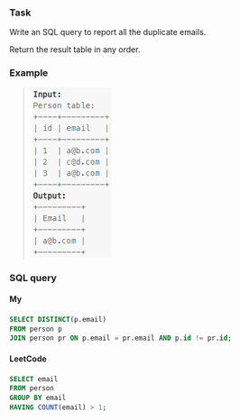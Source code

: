 ### Task

Write an SQL query to report all the duplicate emails.

Return the result table in any order.

### Example

> <img src="example.PNG" width="141" height="301">

### SQL query

#### My

```sql
SELECT DISTINCT(p.email)
FROM person p
JOIN person pr ON p.email = pr.email AND p.id != pr.id;
```

#### LeetCode

```sql
SELECT email
FROM person
GROUP BY email
HAVING COUNT(email) > 1;
```

